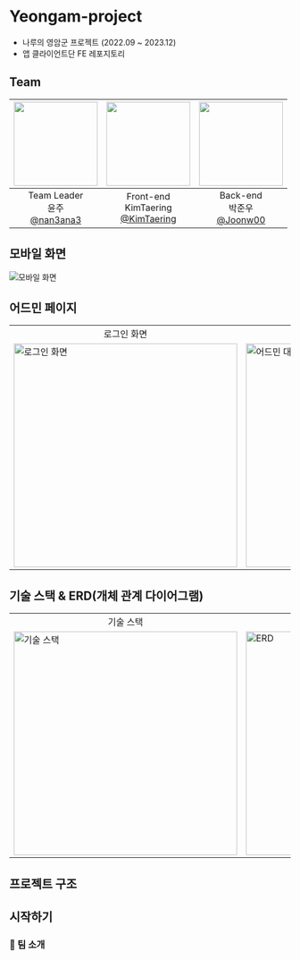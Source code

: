 # Yeongam-project
- 나루의 영암군 프로젝트 (2022.09 ~ 2023.12)
- 앱 클라이언트단 FE 레포지토리

## Team
|<img src="https://avatars.githubusercontent.com/u/170405292?v=4" width="150" height="150"/>|<img src="https://avatars.githubusercontent.com/u/92096892?v=4" width="150" height="150"/>|<img src="https://avatars.githubusercontent.com/u/97094633?v=4" width="150" height="150"/>|
|:-:|:-:|:-:|
|Team Leader<br/>윤주<br/>[@nan3ana3](https://github.com/nan3ana3)|Front-end<br/>KimTaering<br/>[@KimTaering](https://github.com/KimTaering)|Back-end<br/>박준우<br/>[@Joonw00](https://github.com/Joonw00)|

## 모바일 화면

![모바일 화면](./images/mobile.png)

## 어드민 페이지

<table>
  <tr>
    <td style="text-align:center">로그인 화면</td>
    <td style="text-align:center">어드민 대시보드</td>
  </tr>
  <tr>
    <td><img src="./images/login.png" alt="로그인 화면" width="400"></td>
    <td><img src="./images/admin.png" alt="어드민 대시보드" width="400"></td>
  </tr>
</table>

## 기술 스택 & ERD(개체 관계 다이어그램)

<table>
  <tr>
    <td style="text-align:center">기술 스택</td>
    <td style="text-align:center">ERD</td>
  </tr>
  <tr>
    <td><img src="./images/stack.jpg" alt="기술 스택" width="400"></td>
    <td><img src="./images/erd.png" alt="ERD" width="400"></td>
  </tr>
</table>

## 프로젝트 구조


## 시작하기

### 👀 팀 소개



